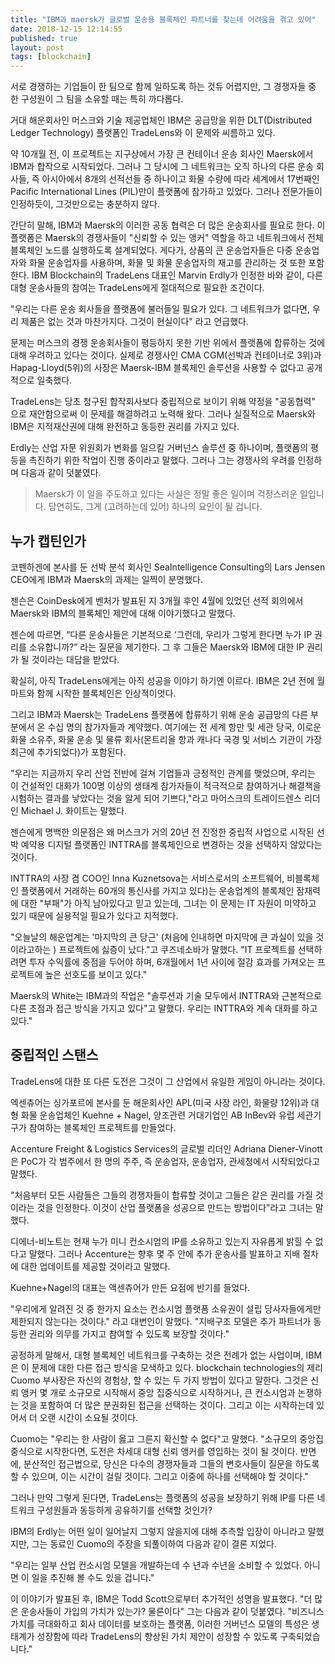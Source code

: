 ```yaml
---
title: "IBM과 maersk가 글로벌 운송용 블록체인 파트너를 찾는데 어려움을 겪고 있어"
date: 2018-12-15 12:14:55
published: true
layout: post
tags: [blockchain]
---
```


서로 경쟁하는 기업들이 한 팀으로 함께 일하도록 하는 것듀 어렵지만, 그 경쟁자들 중 한 구성원이 그 팀을 소유할 때는 특히 까다롭다.

거대 해운회사인 머스크와 기술 제공업체인 IBM은 공급망을 위한 DLT(Distributed Ledger Technology) 플랫폼인 TradeLens와 이 문제와 씨름하고 있다.

약 10개월 전, 이 프로젝트는 지구상에서 가장 큰 컨테이너 운송 회사인 Maersk에서 IBM과 합작으로 시작되었다. 그러나 그 당시에 그 네트워크는 오직 하나의 다른 운송 회사들, 즉 아시아에서 8개의 선적선들 중 하나이고 화물 수량에 따라 세계에서 17번째인 Pacific International Lines (PIL)만이 플랫폼에 참가하고 있었다. 그러나 전문가들이 인정하듯이, 그것만으로는 충분하지 않다.

간단히 말해, IBM과 Maersk의 이러한 공동 협력은 더 많은 운송회사를 필요로 한다. 이 플랫폼은 Maersk의 경쟁사들이 "신뢰할 수 있는 앵커" 역할을 하고 네트워크에서 전체 블록체인 노드를 실행하도록 설계되었다. 게다가, 상품의 큰 운송업자들은 다중 운송업자와 화물 운송업자를 사용하며, 화물 및 화물 운송업자의 재고를 관리하는 것 또한 포함한다. IBM Blockchain의 TradeLens 대표인 Marvin Erdly가 인정한 바와 같이, 다른 대형 운송사들의 참여는 TradeLens에게 절대적으로 필요한 조건이다.

"우리는 다른 운송 회사들을 플랫폼에 불러들일 필요가 있다. 그 네트워크가 없다면, 우리 제품은 없는 것과 마찬가지다. 그것이 현실이다" 라고 언급했다.

문제는 머스크의 경쟁 운송회사들이 평등하지 못한 기반 위에서 플랫폼에 합류하는 것에 대해 우려하고 있다는 것이다. 실제로 경쟁사인 CMA CGM(선박과 컨테이너로 3위)과 Hapag-Lloyd(5위)의 사장은 Maersk-IBM 블록체인 솔루션을 사용할 수 없다고 공개적으로 일축했다.

TradeLens는 당초 청구된 합작회사보다 중립적으로 보이기 위해 약정을 "공동협력" 으로 재안함으로써 이 문제를 해결하려고 노력해 왔다. 그러나 실질적으로 Maersk와 IBM은 지적재산권에 대해 완전하고 동등한 권리를 가지고 있다.

Erdly는 산업 자문 위원회가 변화를 일으킬 거버넌스 솔루션 중 하나이며, 플랫폼의 평등을 촉진하기 위한 작업이 진행 중이라고 말했다. 그러나 그는 경쟁사의 우려를 인정하며 다음과 같이 덧붙였다.

> Maersk가 이 일을 주도하고 있다는 사실은 정말 좋은 일이며 걱정스러운 일입니다. 당연히도, 그게 (고려하는데 있어) 하나의 요인이 될 겁니다.

## 누가 캡틴인가

코펜하겐에 본사를 둔 선박 분석 회사인 SeaIntelligence Consulting의 Lars Jensen CEO에게 IBM과 Maersk의 과제는 일찍이 분명했다.

젠슨은 CoinDesk에게 벤처가 발표된 지 3개월 후인 4월에 있었던 선적 회의에서 Maersk와 IBM의 블록체인 제안에 대해 이야기했다고 말했다.

젠슨에 따르면, “다른 운송사들은 기본적으로 ‘그런데, 우리가 그렇게 한다면 누가 IP 권리를 소유합니까?” 라는 질문을 제기한다. 그 후 그들은 Maersk와 IBM에 대한 IP 권리가 될 것이라는 대답을 받았다.

확실히, 아직 TradeLens에게는 아직 성공을 이야기 하기엔 이르다. IBM은 2년 전에 월마트와 함께 시작한 블록체인은 인상적이엇다.

그리고 IBM과 Maersk는 TradeLens 플랫폼에 합류하기 위해 운송 공급망의 다른 부분에서 온 수십 명의 참가자들과 계약했다. 여기에는 전 세계 항만 및 세관 당국, 이로운 화물 소유주, 화물 운송 및 물류 회사(몬트리올 항과 캐나다 국경 및 서비스 기관이 가장 최근에 추가되었다)가 포함된다.

"우리는 지금까지 우리 산업 전반에 걸쳐 기업들과 긍정적인 관계를 맺었으며, 우리는 이 건설적인 대화가 100명 이상의 생태계 참가자들이 적극적으로 참여하거나 해결책을 시험하는 결과를 낳았다는 것을 알게 되어 기쁘다,"라고 마어스크의 트레이드렌스 리더인 Michael J. 화이트는 말했다.

젠슨에게 명백한 의문점은 왜 머스크가 거의 20년 전 진정한 중립적 사업으로 시작된 선박 예약용 디지털 플랫폼인 INTTRA를 블록체인으로 변경하는 것을 선택하지 않았다는 것이다.  

INTTRA의 사장 겸 COO인 Inna Kuznetsova는 서비스로서의 소프트웨어, 비블록체인 플랫폼에서 거래하는 60개의 통신사를 가지고 있다)는 운송업계의 블록체인 잠재력에 대한 "부패"가 아직 남아있다고 믿고 있는데, 그녀는 이 문제는 IT 자원이 미약하고 있기 때문에 실용적일 필요가 있다고 지적했다. 

"오늘날의 해운업계는 '마지막의 큰 당근' (처음에 인내하면 마지막에 큰 과실이 있을 것이라고하는 ) 프로젝트에 싫증이 났다."고 쿠즈네소바가 말했다. "IT 프로젝트를 선택하려면 투자 수익률에 중점을 두어야 하며, 6개월에서 1년 사이에 절감 효과를 가져오는 프로젝트에 높은 선호도를 보이고 있다."

Maersk의 White는 IBM과의 작업은 "솔루션과 기술 모두에서 INTTRA와 근본적으로 다른 초점과 접근 방식을 가지고 있다"고 말했다. 우리는 INTTRA와 계속 대화를 하고 있다."

## 중립적인 스탠스

TradeLens에 대한 또 다른 도전은 그것이 그 산업에서 유일한 게임이 아니라는 것이다.

엑센츄어는 싱가포르에 본사를 둔 해운회사인 APL(미국 사장 라인, 화물량 12위)과 대형 화물 운송업체인 Kuehne + Nagel, 양조관련 거대기업인 AB InBev와 유럽 세관기구가 참여하는 블록체인 프로젝트를 만들었다.

Accenture Freight & Logistics Services의 글로벌 리더인 Adriana Diener-Vinott은 PoC가 각 범주에서 한 명의 주주, 즉 운송업자, 운송업자, 관세청에서 시작되었다고 말했다.

"처음부터 모든 사람들은 그들의 경쟁자들이 합류할 것이고 그들은 같은 권리를 가질 것이라는 것을 인정한다. 이것이 산업 플랫폼을 성공으로 만드는 방법이다"라고 그녀는 말했다.

디에너-비노트는 현재 누가 미니 컨소시엄의 IP를 소유하고 있는지 자유롭게 밝힐 수 없다고 말했다. 그러나 Accenture는 향후 몇 주 안에 추가 운송사를 발표하고 지배 절차에 대한 업데이트를 제공할 것이라고 말했다.

Kuehne+Nagel의 대표는 액센츄어가 만든 요점에 반기를 들었다.

"우리에게 알려진 것 중 한가지 요소는 컨소시엄 플랫폼 소유권이 설립 당사자들에게만 제한되지 않는다는 것이다." 라고 대변인이 말했다. "지배구조 모델은 추가 파트너가 동등한 권리와 의무를 가지고 참여할 수 있도록 보장할 것이다."

공정하게 말해서, 대형 블록체인 네트워크를 구축하는 것은 전례가 없는 사업이며, IBM은 이 문제에 대한 다른 접근 방식을 모색하고 있다. blockchain technologies의 제리 Cuomo 부사장은 자신의 경험상, 할 수 있는 두 가지 방법이 있다고 말한다. 그것은 신뢰 앵커 몇 개로 소규모로 시작해서 중앙 집중식으로 시작하거나, 큰 컨소시엄과 논쟁하는 것을 포함하여 더 많은 분권화된 접근을 선택하는 것이다. 그리고 이는 시작하는데 있어서 더 오랜 시간이 소요될 것이다.

Cuomo는 "우리는 한 사람이 옳고 그른지 확신할 수 없다"고 말했다. "소규모의 중앙집중식으로 시작한다면, 도전은 차세대 대형 신뢰 앵커를 영입하는 것이 될 것이다. 반면에, 분산적인 접근법으로, 당신은 다수의 경쟁자들과 그들의 변호사들이 질문을 하도록 할 수 있으며, 이는 시간이 걸릴 것이다. 그리고 이중에 하나를 선택해야 할 것이다."

그러나 만약 그렇게 된다면, TradeLens는 플랫폼의 성공을 보장하기 위해 IP를 다른 네트워크 구성원들과 동등하게 공유하기를 선택할 것인가?

IBM의 Erdly는 어떤 일이 일어날지 그렇지 않을지에 대해 추측할 입장이 아니라고 말했지만, 그는 동료인 Cuomo의 주장을 되풀이하여 다음과 같이 결론 지었다.

"우리는 일부 산업 컨소시엄 모델을 개발하는데 수 년과 수년을 소비할 수 있었다. 아니면 이 일을 추진해 볼 수도 있을 겁니다."

이 이야기가 발표된 후, IBM은 Todd Scott으로부터 추가적인 성명을 발표했다. "더 많은 운송사들이 가입의 가치가 있는가? 물론이다" 그는 다음과 같이 덧붙였다.
"비즈니스 가치를 극대화하고 회사 데이터를 보호하는 플랫폼, 이러한 거버넌스 모델의 특성은 생태계가 성장함에 따라 TradeLens의 향상된 가치 제안이 성장할 수 있도록 구축되었습니다."